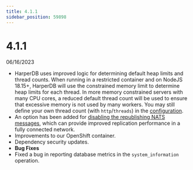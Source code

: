```yaml
---
title: 4.1.1
sidebar_position: 59898
---
```


# 4.1.1

06/16/2023

- HarperDB uses improved logic for determining default heap limits and thread counts. When running in a restricted container and on NodeJS 18.15+, HarperDB will use the constrained memory limit to determine heap limits for each thread. In more memory constrained servers with many CPU cores, a reduced default thread count will be used to ensure that excessive memory is not used by many workers. You may still define your own thread count (with `http`/`threads`) in the [configuration](../../../deployments/configuration).
- An option has been added for [disabling the republishing NATS messages](../../../deployments/configuration), which can provide improved replication performance in a fully connected network.
- Improvements to our OpenShift container.
- Dependency security updates.
- **Bug Fixes**
- Fixed a bug in reporting database metrics in the `system_information` operation.
